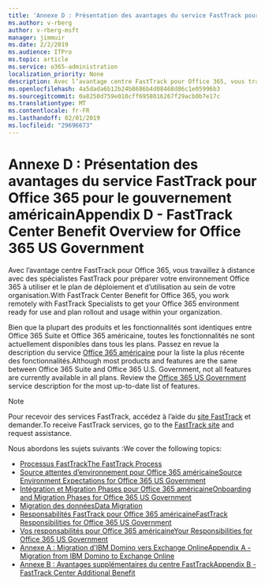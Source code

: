 ```yaml
---
title: 'Annexe D : Présentation des avantages du service FastTrack pour Office 365 pour le gouvernement américain'
ms.author: v-rberg
author: v-rberg-msft
manager: jimmuir
ms.date: 2/2/2019
ms.audience: ITPro
ms.topic: article
ms.service: o365-administration
localization_priority: None
description: Avec l’avantage centre FastTrack pour Office 365, vous travaillez à distance avec des spécialistes FastTrack pour préparer votre environnement Office 365 à utiliser et le plan de déploiement et d’utilisation au sein de votre organisation.
ms.openlocfilehash: 4a5dada6b12b24b8686b4d08468d86c1e05996b3
ms.sourcegitcommit: 0a8250d759e010cff6958016267f29acb0b7e17c
ms.translationtype: MT
ms.contentlocale: fr-FR
ms.lasthandoff: 02/01/2019
ms.locfileid: "29696673"
---
```

# <a name="appendix-d---fasttrack-center-benefit-overview-for-office-365-us-government"></a><span data-ttu-id="f0785-103">Annexe D : Présentation des avantages du service FastTrack pour Office 365 pour le gouvernement américain</span><span class="sxs-lookup"><span data-stu-id="f0785-103">Appendix D - FastTrack Center Benefit Overview for Office 365 US Government</span></span>

<span data-ttu-id="f0785-104">Avec l’avantage centre FastTrack pour Office 365, vous travaillez à distance avec des spécialistes FastTrack pour préparer votre environnement Office 365 à utiliser et le plan de déploiement et d’utilisation au sein de votre organisation.</span><span class="sxs-lookup"><span data-stu-id="f0785-104">With FastTrack Center Benefit for Office 365, you work remotely with FastTrack Specialists to get your Office 365 environment ready for use and plan rollout and usage within your organization.</span></span> 
  
<span data-ttu-id="f0785-p101">Bien que la plupart des produits et les fonctionnalités sont identiques entre Office 365 Suite et Office 365 américaine, toutes les fonctionnalités ne sont actuellement disponibles dans tous les plans. Passez en revue la description du service [Office 365 américaine](https://aka.ms/aboutgovcloud) pour la liste la plus récente des fonctionnalités.</span><span class="sxs-lookup"><span data-stu-id="f0785-p101">Although most products and features are the same between Office 365 Suite and Office 365 U.S. Government, not all features are currently available in all plans. Review the [Office 365 US Government](https://aka.ms/aboutgovcloud) service description for the most up-to-date list of features.</span></span>

> [!NOTE]
> <span data-ttu-id="f0785-107">Pour recevoir des services FastTrack, accédez à l’aide du [site FastTrack](https://go.microsoft.com/fwlink/?linkid=780698) et demander.</span><span class="sxs-lookup"><span data-stu-id="f0785-107">To receive FastTrack services, go to the [FastTrack site](https://go.microsoft.com/fwlink/?linkid=780698) and request assistance.</span></span>  

<span data-ttu-id="f0785-108">Nous abordons les sujets suivants :</span><span class="sxs-lookup"><span data-stu-id="f0785-108">We cover the following topics:</span></span>
- [<span data-ttu-id="f0785-109">Processus FastTrack</span><span class="sxs-lookup"><span data-stu-id="f0785-109">The FastTrack Process</span></span>](O365-fasttrack-process.md) 
- [<span data-ttu-id="f0785-110">Source attentes d’environnement pour Office 365 américaine</span><span class="sxs-lookup"><span data-stu-id="f0785-110">Source Environment Expectations for Office 365 US Government</span></span>](US-Gov-appendix-source-environment-expectations.md)   
- [<span data-ttu-id="f0785-111">Intégration et Migration Phases pour Office 365 américaine</span><span class="sxs-lookup"><span data-stu-id="f0785-111">Onboarding and Migration Phases for Office 365 US Government</span></span>](US-Gov-appendix-onboarding-and-migration.md)
- [<span data-ttu-id="f0785-112">Migration des données</span><span class="sxs-lookup"><span data-stu-id="f0785-112">Data Migration</span></span>](O365-data-migration.md)    
- [<span data-ttu-id="f0785-113">Responsabilités FastTrack pour Office 365 américaine</span><span class="sxs-lookup"><span data-stu-id="f0785-113">FastTrack Responsibilities for Office 365 US Government</span></span>](US-Gov-appendix-fasttrack-responsibilities.md)   
- [<span data-ttu-id="f0785-114">Vos responsabilités pour Office 365 américaine</span><span class="sxs-lookup"><span data-stu-id="f0785-114">Your Responsibilities for Office 365 US Government</span></span>](US-Gov-appendix-your-responsibilities.md) 
- [<span data-ttu-id="f0785-115">Annexe A : Migration d'IBM Domino vers Exchange Online</span><span class="sxs-lookup"><span data-stu-id="f0785-115">Appendix A - Migration from IBM Domino to Exchange Online</span></span>](O365-from-ibm-domino-to-exchange-online.md)   
- [<span data-ttu-id="f0785-116">Annexe B : Avantages supplémentaires du centre FastTrack</span><span class="sxs-lookup"><span data-stu-id="f0785-116">Appendix B - FastTrack Center Additional Benefit</span></span>](O365-fasttrack-additional-benefits.md)


